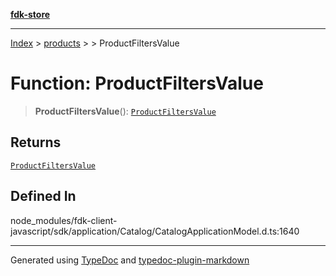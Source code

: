 [**fdk-store**](../../../README.md)
***

[Index](../../../API.md) > [products](../../README.md) > [<internal>](../README.md) > ProductFiltersValue

# Function: ProductFiltersValue

> **ProductFiltersValue**(): [`ProductFiltersValue`](../type-aliases/type-alias.ProductFiltersValue.md)

## Returns

[`ProductFiltersValue`](../type-aliases/type-alias.ProductFiltersValue.md)

## Defined In

node\_modules/fdk-client-javascript/sdk/application/Catalog/CatalogApplicationModel.d.ts:1640

***
Generated using [TypeDoc](https://typedoc.org/) and [typedoc-plugin-markdown](https://www.npmjs.com/package/typedoc-plugin-markdown)
